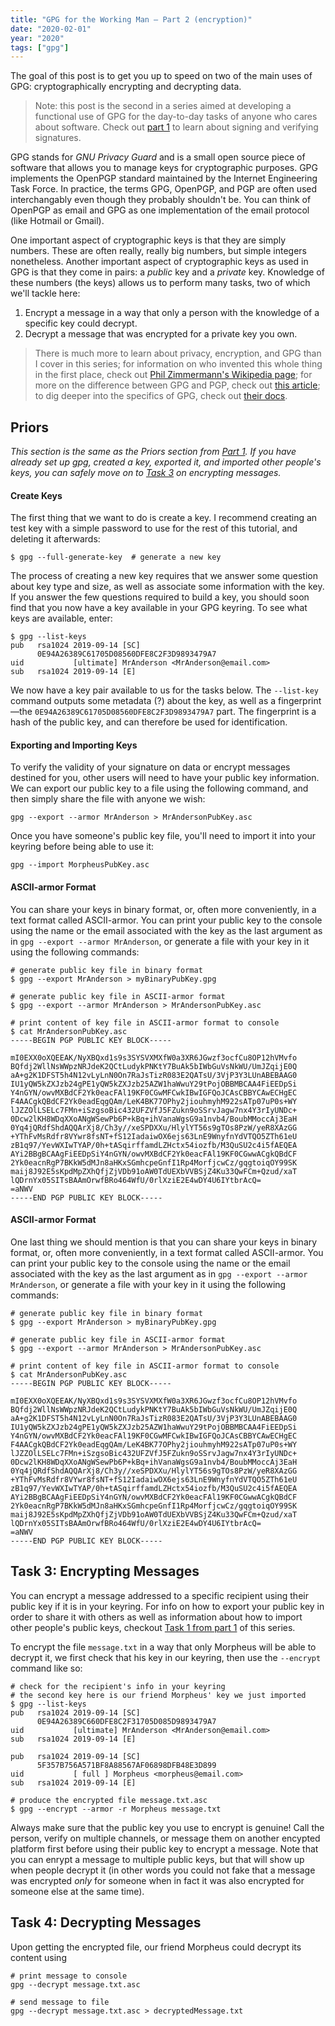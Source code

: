 ```yaml
---
title: "GPG for the Working Man — Part 2 (encryption)"
date: "2020-02-01"
year: "2020"
tags: ["gpg"]
---
```


The goal of this post is to get you up to speed on two of the main uses of GPG: cryptographically encrypting and decrypting data.

> Note: this post is the second in a series aimed at developing a functional use of GPG for the day-to-day tasks of anyone who cares about software. Check out [part 1](/gpg-part1) to learn about signing and verifying signatures.

GPG stands for _GNU Privacy Guard_ and is a small open source piece of software that allows you to manage keys for cryptographic purposes. GPG implements the OpenPGP standard maintained by the Internet Engineering Task Force. In practice, the terms GPG, OpenPGP, and PGP are often used interchangably even though they probably shouldn't be. You can think of OpenPGP as email and GPG as one implementation of the email protocol (like Hotmail or Gmail).

One important aspect of cryptographic keys is that they are simply numbers. These are often really, really big numbers, but simple integers nonetheless. Another important aspect of cryptographic keys as used in GPG is that they come in pairs: a _public_ key and a _private_ key. Knowledge of these numbers (the keys) allows us to perform many tasks, two of which we'll tackle here:

1. Encrypt a message in a way that only a person with the knowledge of a specific key could decrypt.
2. Decrypt a message that was encrypted for a private key you own.

> There is much more to learn about privacy, encryption, and GPG than I cover in this series; for information on who invented this whole thing in the first place, check out [Phil Zimmermann's Wikipedia page](https://en.wikipedia.org/wiki/Phil_Zimmermann); for more on the difference between GPG and PGP, check out [this article](https://www.goanywhere.com/blog/2013/07/18/openpgp-pgp-gpg-difference); to dig deeper into the specifics of GPG, check out [their docs](https://gnupg.org/).

## Priors

<em>This section is the same as the Priors section from [Part 1](/gpg-part1). If you have already set up gpg, created a key, exported it, and imported other people's keys, you can safely move on to [Task 3]() on encrypting messages.</em>

#### Create Keys

The first thing that we want to do is create a key. I recommend creating an test key with a simple password to use for the rest of this tutorial, and deleting it afterwards:

```shell
$ gpg --full-generate-key  # generate a new key
```

The process of creating a new key requires that we answer some question about key type and size, as well as associate some information with the key. If you answer the few questions required to build a key, you should soon find that you now have a key available in your GPG keyring. To see what keys are available, enter:

```shell
$ gpg --list-keys
pub   rsa1024 2019-09-14 [SC]
      0E94A26389C61705D08560DFE8C2F3D9893479A7
uid           [ultimate] MrAnderson <MrAnderson@email.com>
sub   rsa1024 2019-09-14 [E]
```

We now have a key pair available to us for the tasks below. The `--list-key` command outputs some metadata (?) about the key, as well as a fingerprint—the `0E94A26389C61705D08560DFE8C2F3D9893479A7` part. The fingerprint is a hash of the public key, and can therefore be used for identification.

#### Exporting and Importing Keys

To verify the validity of your signature on data or encrypt messages destined for you, other users will need to have your public key information. We can export our public key to a file using the following command, and then simply share the file with anyone we wish:

```
gpg --export --armor MrAnderson > MrAndersonPubKey.asc
```

Once you have someone's public key file, you'll need to import it into your keyring before being able to use it:

```
gpg --import MorpheusPubKey.asc
```

#### ASCII-armor Format

You can share your keys in binary format, or, often more conveniently, in a text format called ASCII-armor. You can print your public key to the console using the name or the email associated with the key as the last argument as in `gpg --export --armor MrAnderson`, or generate a file with your key in it using the following commands:

```shell
# generate public key file in binary format
$ gpg --export MrAnderson > myBinaryPubKey.gpg

# generate public key file in ASCII-armor format
$ gpg --export --armor MrAnderson > MrAndersonPubKey.asc

# print content of key file in ASCII-armor format to console
$ cat MrAndersonPubKey.asc
-----BEGIN PGP PUBLIC KEY BLOCK-----

mI0EXX0oXQEEAK/NyXBQxd1s9s3SYSVXMXfW0a3XR6JGwzf3ocfCu8OP12hVMvfo
BQfdj2WllNsWWpzNRJdeK2QCtLudykPNKtY7BuAk5bIWbGuVsNkWU/UmJZqijE0Q
aA+g2K1DFST5h4N12vLyLnN0On7RaJsTizR083E2QATsU/3VjP3Y3LUnABEBAAG0
IU1yQW5kZXJzb24gPE1yQW5kZXJzb25AZW1haWwuY29tPojOBBMBCAA4FiEEDpSi
Y4nGYN/owvMXBdCF2Yk0eacFAl19KF0CGwMFCwkIBwIGFQoJCAsCBBYCAwECHgEC
F4AACgkQBdCF2Yk0eadEqgQAm/LeK4BK77OPhy2jiouhmyhM922sATp07uP0s+WY
lJZZOlLSELc7FMn+iSzgsoBic432UFZVfJ5FZukn9oSSrvJagw7nx4Y3rIyUNDc+
0Dcw2lKH8WDqXXoANgWSewPb6P+kBq+ihVanaWgsG9a1nvb4/BoubMMoccAj3EaH
0Yq4jQRdfShdAQQArXj8/Ch3y//xeSPDXXu/HlylYT56s9gTOs8PzW/yeR8XAzGG
+YThFvMsRdfr8VYwr8fsNT+fS12IadaiwOX6ejs63LnE9WnyfnYdVTQO5ZTh61eU
zB1q97/YevWXIwTYAP/0h+tASqirffamdLZHctx54iozfb/M3QuSU2c4i5fAEQEA
AYi2BBgBCAAgFiEEDpSiY4nGYN/owvMXBdCF2Yk0eacFAl19KF0CGwwACgkQBdCF
2Yk0eacnRgP7BKkW5dMJn8aHKxSGmhcpeGnfI1Rp4MorfjcwCz/gqgtoiqOY99SK
maij8J92E5sKpdMpZXhQfjZjVDb91oAW0TdUEXbVVBSjZ4Ku33QwFCm+Qzud/xaT
lQDrnYx05SITsBAAmOrwfBRo464WfU/0rlXziE2E4wDY4U6IYtbrAcQ=
=aNWV
-----END PGP PUBLIC KEY BLOCK-----
```

#### ASCII-armor Format

One last thing we should mention is that you can share your keys in binary format, or, often more conveniently, in a text format called ASCII-armor. You can print your public key to the console using the name or the email associated with the key as the last argument as in `gpg --export --armor MrAnderson`, or generate a file with your key in it using the following commands:

```shell
# generate public key file in binary format
$ gpg --export MrAnderson > myBinaryPubKey.gpg

# generate public key file in ASCII-armor format
$ gpg --export --armor MrAnderson > MrAndersonPubKey.asc

# print content of key file in ASCII-armor format to console
$ cat MrAndersonPubKey.asc
-----BEGIN PGP PUBLIC KEY BLOCK-----

mI0EXX0oXQEEAK/NyXBQxd1s9s3SYSVXMXfW0a3XR6JGwzf3ocfCu8OP12hVMvfo
BQfdj2WllNsWWpzNRJdeK2QCtLudykPNKtY7BuAk5bIWbGuVsNkWU/UmJZqijE0Q
aA+g2K1DFST5h4N12vLyLnN0On7RaJsTizR083E2QATsU/3VjP3Y3LUnABEBAAG0
IU1yQW5kZXJzb24gPE1yQW5kZXJzb25AZW1haWwuY29tPojOBBMBCAA4FiEEDpSi
Y4nGYN/owvMXBdCF2Yk0eacFAl19KF0CGwMFCwkIBwIGFQoJCAsCBBYCAwECHgEC
F4AACgkQBdCF2Yk0eadEqgQAm/LeK4BK77OPhy2jiouhmyhM922sATp07uP0s+WY
lJZZOlLSELc7FMn+iSzgsoBic432UFZVfJ5FZukn9oSSrvJagw7nx4Y3rIyUNDc+
0Dcw2lKH8WDqXXoANgWSewPb6P+kBq+ihVanaWgsG9a1nvb4/BoubMMoccAj3EaH
0Yq4jQRdfShdAQQArXj8/Ch3y//xeSPDXXu/HlylYT56s9gTOs8PzW/yeR8XAzGG
+YThFvMsRdfr8VYwr8fsNT+fS12IadaiwOX6ejs63LnE9WnyfnYdVTQO5ZTh61eU
zB1q97/YevWXIwTYAP/0h+tASqirffamdLZHctx54iozfb/M3QuSU2c4i5fAEQEA
AYi2BBgBCAAgFiEEDpSiY4nGYN/owvMXBdCF2Yk0eacFAl19KF0CGwwACgkQBdCF
2Yk0eacnRgP7BKkW5dMJn8aHKxSGmhcpeGnfI1Rp4MorfjcwCz/gqgtoiqOY99SK
maij8J92E5sKpdMpZXhQfjZjVDb91oAW0TdUEXbVVBSjZ4Ku33QwFCm+Qzud/xaT
lQDrnYx05SITsBAAmOrwfBRo464WfU/0rlXziE2E4wDY4U6IYtbrAcQ=
=aNWV
-----END PGP PUBLIC KEY BLOCK-----
```

## Task 3: Encrypting Messages

You can encrypt a message addressed to a specific recipient using their public key if it is in your keyring. For info on how to export your public key in order to share it with others as well as information about how to import other people's public keys, checkout [Task 1 from part 1]() of this series.

To encrypt the file `message.txt` in a way that only Morpheus will be able to decrypt it, we first check that his key in our keyring, then use the `--encrypt` command like so:

```shell
# check for the recipient's info in your keyring
# the second key here is our friend Morpheus' key we just imported
$ gpg --list-keys
pub   rsa1024 2019-09-14 [SC]
      0E94A26389C660DFE8C2F31705D085D9893479A7
uid           [ultimate] MrAnderson <MrAnderson@email.com>
sub   rsa1024 2019-09-14 [E]

pub   rsa1024 2019-09-14 [SC]
      5F357B756A571BF8A88567AF06898DFB48E3D899
uid           [ full ] Morpheus <morpheus@email.com>
sub   rsa1024 2019-09-14 [E]

# produce the encrypted file message.txt.asc
$ gpg --encrypt --armor -r Morpheus message.txt
```

Always make sure that the public key you use to encrypt is genuine! Call the person, verify on multiple channels, or message them on another encypted platform first before using their public key to encrypt a message. Note that you can enrypt a message to multiple public keys, but that will show up when people decrypt it (in other words you could not fake that a message was encrypted _only_ for someone when in fact it was also encrypted for someone else at the same time).

## Task 4: Decrypting Messages

Upon getting the encrypted file, our friend Morpheus could decrypt its content using

```shell
# print message to console
gpg --decrypt message.txt.asc

# send message to file
gpg --decrypt message.txt.asc > decryptedMessage.txt
```
